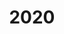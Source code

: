---
layout: default
title: 2020
nav_order: 3
parent: Papers
has_children: true
permalink: /docs/papers/2020
---